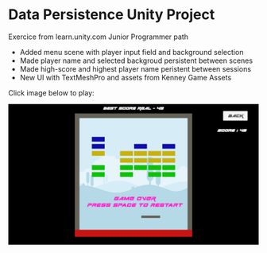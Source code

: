 # Data Persistence Unity Project
 Exercice from learn.unity.com Junior Programmer path

* Added menu scene with player input field and background selection
* Made player name and selected backgroud persistent between scenes
* Made high-score and highest player name peristent between sessions
* New UI with TextMeshPro and assets from Kenney Game Assets

Click image below to play:

[<img src="snapshot.png">](https://play.unity.com/mg/other/webgl-builds-157848)